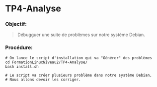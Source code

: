# TP4-Analyse

### Objectif:

> Débugguer une suite de problèmes sur notre système Debian.

### Procédure:

```
# On lance le script d'installation qui va "Générer" des problèmes
cd FormationLinuxNiveau2/TP4-Analyse/
bash install.sh

# Le script va créer plusieurs problème dans notre système Debian,
# Nous allons devoir les corriger. 
```
